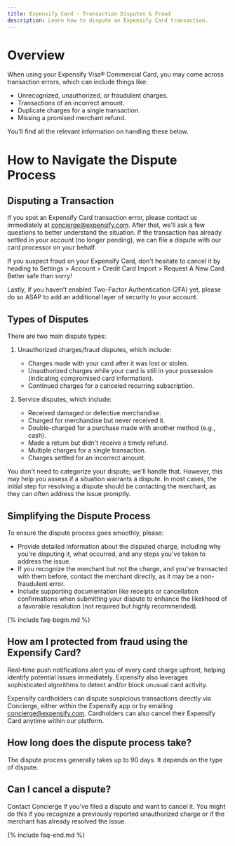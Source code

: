 ```yaml
---
title: Expensify Card - Transaction Disputes & Fraud
description: Learn how to dispute an Expensify Card transaction. 
---
```

# Overview
When using your Expensify Visa® Commercial Card, you may come across transaction errors, which can include things like:
- Unrecognized, unauthorized, or fraudulent charges.
- Transactions of an incorrect amount.
- Duplicate charges for a single transaction.
- Missing a promised merchant refund.

You’ll find all the relevant information on handling these below.

# How to Navigate the Dispute Process
## Disputing a Transaction

If you spot an Expensify Card transaction error, please contact us immediately at [concierge@expensify.com](mailto:concierge@expensify.com). After that, we'll ask a few questions to better understand the situation. If the transaction has already settled in your account (no longer pending), we can file a dispute with our card processor on your behalf.

If you suspect fraud on your Expensify Card, don't hesitate to cancel it by heading to Settings > Account > Credit Card Import > Request A New Card. Better safe than sorry!

Lastly, if you haven’t enabled Two-Factor Authentication (2FA) yet, please do so ASAP to add an additional layer of security to your account.

## Types of Disputes

There are two main dispute types:

1. Unauthorized charges/fraud disputes, which include:
   - Charges made with your card after it was lost or stolen.
   - Unauthorized charges while your card is still in your possession (indicating compromised card information).
   - Continued charges for a canceled recurring subscription.

2. Service disputes, which include:
   - Received damaged or defective merchandise.
   - Charged for merchandise but never received it.
   - Double-charged for a purchase made with another method (e.g., cash).
   - Made a return but didn't receive a timely refund.
   - Multiple charges for a single transaction.
   - Charges settled for an incorrect amount.

You don't need to categorize your dispute; we'll handle that. However, this may help you assess if a situation warrants a dispute. In most cases, the initial step for resolving a dispute should be contacting the merchant, as they can often address the issue promptly.

## Simplifying the Dispute Process

To ensure the dispute process goes smoothly, please:
- Provide detailed information about the disputed charge, including why you're disputing it, what occurred, and any steps you've taken to address the issue.
- If you recognize the merchant but not the charge, and you've transacted with them before, contact the merchant directly, as it may be a non-fraudulent error.
- Include supporting documentation like receipts or cancellation confirmations when submitting your dispute to enhance the likelihood of a favorable resolution (not required but highly recommended).

{% include faq-begin.md %}

## **How am I protected from fraud using the Expensify Card?**
Real-time push notifications alert you of every card charge upfront, helping identify potential issues immediately. Expensify also leverages sophisticated algorithms to detect and/or block unusual card activity.

Expensify cardholders can dispute suspicious transactions directly via Concierge, either within the Expensify app or by emailing [concierge@expensify.com](mailto:concierge@expensify.com). Cardholders can also cancel their Expensify Card anytime within our platform.

## **How long does the dispute process take?**
The dispute process generally takes up to 90 days. It depends on the type of dispute. 

## **Can I cancel a dispute?**
Contact Concierge if you've filed a dispute and want to cancel it. You might do this if you recognize a previously reported unauthorized charge or if the merchant has already resolved the issue.

{% include faq-end.md %}
